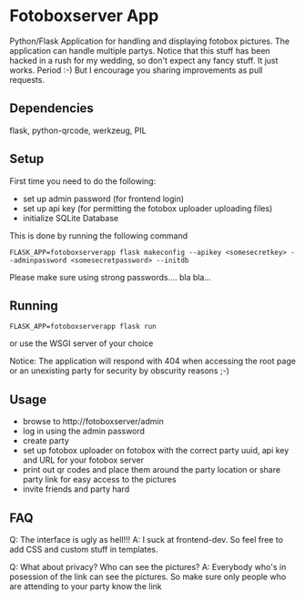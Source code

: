 # Fotoboxserver App

Python/Flask Application for handling and displaying fotobox pictures. The application can handle multiple partys.
Notice that this stuff has been hacked in a rush for my wedding, so don't expect any fancy stuff. It just works. Period :-)
But I encourage you sharing improvements as pull requests.

## Dependencies

flask, python-qrcode, werkzeug, PIL

## Setup

First time you need to do the following:

* set up admin password (for frontend login)
* set up api key (for permitting the fotobox uploader uploading files)
* initialize SQLite Database 

This is done by running the following command

```
FLASK_APP=fotoboxserverapp flask makeconfig --apikey <somesecretkey> --adminpassword <somesecretpassword> --initdb
```

Please make sure using strong passwords.... bla bla... 

## Running

```
FLASK_APP=fotoboxserverapp flask run
```
or use the WSGI server of your choice

Notice: The application will respond with 404 when accessing the root page or an unexisting party for security by obscurity reasons ;-)

## Usage

* browse to http://fotoboxserver/admin
* log in using the admin password
* create party
* set up fotobox uploader on fotobox with the correct party uuid, api key and URL for your fotobox server
* print out qr codes and place them around the party location or share party link for easy access to the pictures
* invite friends and party hard

## FAQ

Q: The interface is ugly as hell!!!
A: I suck at frontend-dev. So feel free to add CSS and custom stuff in templates. 

Q: What about privacy? Who can see the pictures?
A: Everybody who's in posession of the link can see the pictures. So make sure only people who are attending to your party know the link 




